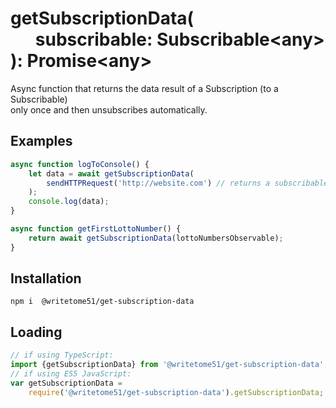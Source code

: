 # getSubscriptionData(<br>&nbsp;&nbsp;&nbsp;&nbsp;&nbsp;&nbsp;subscribable: Subscribable&lt;any&gt;<br>): Promise&lt;any&gt;

Async function that returns the data result of a Subscription (to a Subscribable)  
only once and then unsubscribes automatically.

## Examples
```ts
async function logToConsole() {
    let data = await getSubscriptionData(
        sendHTTPRequest('http://website.com') // returns a subscribable
    );
    console.log(data);
}

async function getFirstLottoNumber() {
    return await getSubscriptionData(lottoNumbersObservable);
}
```


## Installation
`npm i  @writetome51/get-subscription-data`

## Loading
```ts
// if using TypeScript:
import {getSubscriptionData} from '@writetome51/get-subscription-data';
// if using ES5 JavaScript:
var getSubscriptionData = 
    require('@writetome51/get-subscription-data').getSubscriptionData;
```
